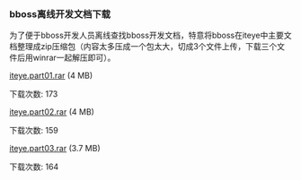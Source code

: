### bboss离线开发文档下载

为了便于bboss开发人员离线查找bboss开发文档，特意将bboss在iteye中主要文档整理成zip压缩包（内容太多压成一个包太大，切成3个文件上传，下载三个文件后用winrar一起解压即可）。

[iteye.part01.rar](http://dl.iteye.com/topics/download/f30be82e-d136-3797-a557-12f4cd2b4e26) (4 MB)

下载次数: 173



[iteye.part02.rar](http://dl.iteye.com/topics/download/8b0a6bbd-140e-38b8-92a3-16a6b879f130) (4 MB)

下载次数: 159



[iteye.part03.rar](http://dl.iteye.com/topics/download/32fb3179-f241-3916-87f8-a3c1b82cf7ff) (3.7 MB)

下载次数: 164